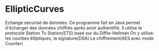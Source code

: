 # EllipticCurves
Echange sécurisé de données.
Ce programme fait en Java permet d'échanger des données chiffrés après avoir authentifié.
Il utilise le protocole Station To Station(STS) basé sur du Diffie-Hellman
On y utilise:
les courbes élliptiques, 
la signature(DSA)
Le chiffrement(AES avec mode Counter)

